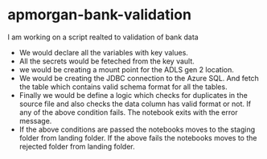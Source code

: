 # apmorgan-bank-validation
I am working on a script realted to validation of bank data
* We would declare all the variables with key values.
* All the secrets would be feteched from the key vault.
* we would be creating a mount point for the ADLS gen 2 location.
* We would be creating the JDBC connection to the Azure SQL. And fetch the table which contains valid schema format for all the tables.
* Finally we would be define a logic which checks for duplicates in the source file and also checks the data column has valid format or not. If any of the above condition fails. The notebook exits with the error message.
* If the above conditions are passed the notebooks moves to the staging folder from landing folder. If the above fails the notebooks moves to the rejected folder from landing folder.
